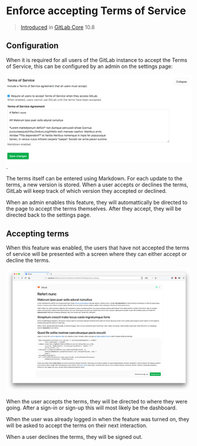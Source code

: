 # Enforce accepting Terms of Service

> [Introduced](https://gitlab.com/gitlab-org/gitlab-ce/merge_requests/18570)
> in [GitLab Core](https://about.gitlab.com/pricing/) 10.8

## Configuration

When it is required for all users of the GitLab instance to accept the
Terms of Service, this can be configured by an admin on the settings
page:

![Enable enforcing Terms of Service](img/enforce_terms.png).

The terms itself can be entered using Markdown. For each update to the
terms, a new version is stored. When a user accepts or declines the
terms, GitLab will keep track of which version they accepted or
declined.

When an admin enables this feature, they will automattically be
directed to the page to accept the terms themselves. After they
accept, they will be directed back to the settings page.

## Accepting terms

When this feature was enabled, the users that have not accepted the
terms of service will be presented with a screen where they can either
accept or decline the terms.

![Respond to terms](img/respond_to_terms.png)

When the user accepts the terms, they will be directed to where they
were going. After a sign-in or sign-up this will most likely be the
dashboard.

When the user was already logged in when the feature was turned on,
they will be asked to accept the terms on their next interaction.

When a user declines the terms, they will be signed out.
